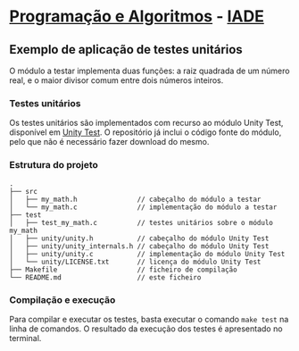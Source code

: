 # [Programação e Algoritmos](https://mycampus.pt/courses/) - [IADE](https://www.iade.europeia.pt/) <!-- omit in toc -->

## Exemplo de aplicação de testes unitários

O módulo a testar implementa duas funções: a raiz quadrada de um número real, e o maior divisor comum entre dois números inteiros.

### Testes unitários

Os testes unitários são implementados com recurso ao módulo Unity Test, disponível em [Unity Test](https://github.com/ThrowTheSwitch/Unity/). O repositório já inclui o código fonte do módulo, pelo que não é necessário fazer download do mesmo.

### Estrutura do projeto

``` plaintext
.
├── src
│   ├── my_math.h               // cabeçalho do módulo a testar
│   └── my_math.c               // implementação do módulo a testar
├── test
│   ├── test_my_math.c          // testes unitários sobre o módulo my_math
│   ├── unity/unity.h           // cabeçalho do módulo Unity Test
│   ├── unity/unity_internals.h // cabeçalho do módulo Unity Test
│   ├── unity/unity.c           // implementação do módulo Unity Test
│   └── unity/LICENSE.txt       // licença do módulo Unity Test
├── Makefile                    // ficheiro de compilação
└── README.md                   // este ficheiro
```

### Compilação e execução

Para compilar e executar os testes, basta executar o comando `make test` na linha de comandos. O resultado da execução dos testes é apresentado no terminal.
